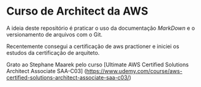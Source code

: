 # Curso de Architect da AWS 

A ideia deste repositório é praticar o uso da documentação *MarkDown* e o versionamento de arquivos com o Git. 

Recentemente consegui a certificação de aws practioner e iniciei os estudos da certificação de arquiteto.

Grato ao Stephane Maarek pelo curso [Ultimate AWS Certified Solutions Architect Associate SAA-C03] (https://www.udemy.com/course/aws-certified-solutions-architect-associate-saa-c03/)